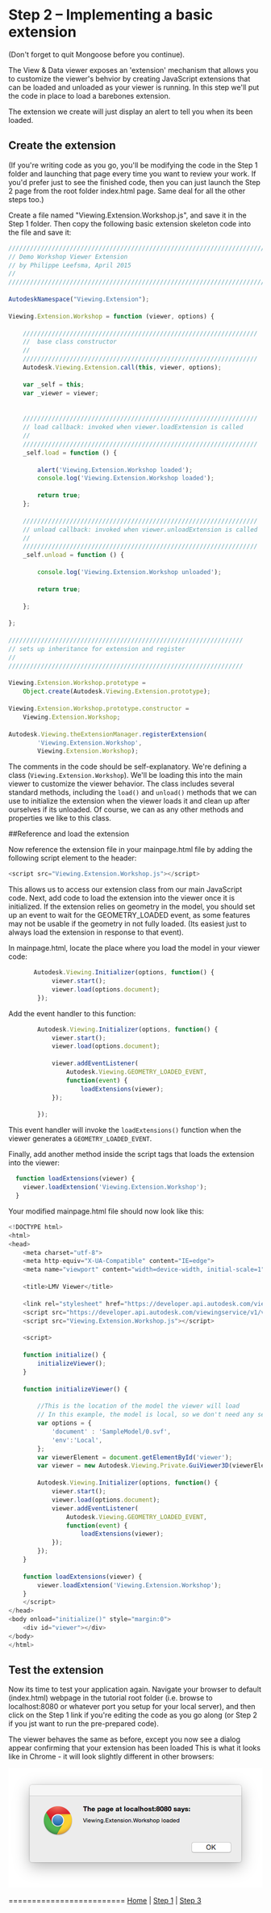 <a name="Step2"></a>
# Step 2 – Implementing a basic extension
(Don't forget to quit Mongoose before you continue).

The View & Data viewer exposes an 'extension' mechanism that allows you to customize the viewer's behvior by creating JavaScript extensions that can be loaded and unloaded as your viewer is running. In this step we'll put the code in place to load a barebones extension.

The extension we create will just display an alert to tell you when its been loaded.

## Create the extension

(If you're writing code as you go, you'll be modifying the code in the Step 1 folder and launching that page every time you want to review your work. If you'd prefer just to see the finished code, then you can just launch the Step 2 page from the root folder index.html page. Same deal for all the other steps too.)

Create a file named "Viewing.Extension.Workshop.js", and save it in the Step 1 folder. Then copy the following basic extension skeleton code into the file and save it:

```js
///////////////////////////////////////////////////////////////////////////////
// Demo Workshop Viewer Extension
// by Philippe Leefsma, April 2015
//
///////////////////////////////////////////////////////////////////////////////

AutodeskNamespace("Viewing.Extension");

Viewing.Extension.Workshop = function (viewer, options) {

    /////////////////////////////////////////////////////////////////
    //  base class constructor
    //
    /////////////////////////////////////////////////////////////////
    Autodesk.Viewing.Extension.call(this, viewer, options);

    var _self = this;
    var _viewer = viewer;


    /////////////////////////////////////////////////////////////////
    // load callback: invoked when viewer.loadExtension is called
    //
    /////////////////////////////////////////////////////////////////
    _self.load = function () {

        alert('Viewing.Extension.Workshop loaded');
        console.log('Viewing.Extension.Workshop loaded');

        return true;
    };

    /////////////////////////////////////////////////////////////////
    // unload callback: invoked when viewer.unloadExtension is called
    //
    /////////////////////////////////////////////////////////////////
    _self.unload = function () {

        console.log('Viewing.Extension.Workshop unloaded');

        return true;

    };

};

/////////////////////////////////////////////////////////////////
// sets up inheritance for extension and register
//
/////////////////////////////////////////////////////////////////

Viewing.Extension.Workshop.prototype =
    Object.create(Autodesk.Viewing.Extension.prototype);

Viewing.Extension.Workshop.prototype.constructor =
    Viewing.Extension.Workshop;

Autodesk.Viewing.theExtensionManager.registerExtension(
        'Viewing.Extension.Workshop',
        Viewing.Extension.Workshop);
```

The comments in the code should be self-explanatory. We're defining a class (`Viewing.Extension.Workshop`). We'll be loading this into the main viewer to customize the viewer behavior. The class includes several standard methods, including the `load()` and `unload()` methods that we can use to initialize the extension when the viewer loads it and clean up after ourselves if its unloaded. Of course, we can as any other methods and properties we like to this class.

##Reference and load the extension

Now reference the extension file in your mainpage.html file by adding the following script element to the header:

```js
<script src="Viewing.Extension.Workshop.js"></script>
```

This allows us to access our extension class from our main JavaScript code. Next, add code to load the extension into the viewer once it is initialized. If the extension relies on geometry in the model, you should set up an event to wait for the GEOMETRY_LOADED event, as some features may not be usable if the geometry in not fully loaded. (Its easiest just to always load the extension in response to that event).

In mainpage.html, locate the place where you load the model in your viewer code:

```js
       Autodesk.Viewing.Initializer(options, function() {
            viewer.start();
            viewer.load(options.document);
        });
```

Add the event handler to this function:

```js
        Autodesk.Viewing.Initializer(options, function() {
            viewer.start();
            viewer.load(options.document);
            
            viewer.addEventListener(
                Autodesk.Viewing.GEOMETRY_LOADED_EVENT,
                function(event) {
                    loadExtensions(viewer);
            });
            
        });
```

This event handler will invoke the `loadExtensions()` function when the viewer generates a `GEOMETRY_LOADED_EVENT`. 

Finally, add another method inside the script tags that loads the extension into the viewer:

```js
  function loadExtensions(viewer) {
    viewer.loadExtension('Viewing.Extension.Workshop');
  }
```

Your modified mainpage.html file should now look like this:

```js
<!DOCTYPE html>
<html>
<head>
    <meta charset="utf-8">
    <meta http-equiv="X-UA-Compatible" content="IE=edge">
    <meta name="viewport" content="width=device-width, initial-scale=1">

    <title>LMV Viewer</title>

    <link rel="stylesheet" href="https://developer.api.autodesk.com/viewingservice/v1/viewers/style.css?v=v1.2.22" type="text/css">
    <script src="https://developer.api.autodesk.com/viewingservice/v1/viewers/viewer3D.min.js?v=v1.2.22"></script>
    <script src="Viewing.Extension.Workshop.js"></script>

    <script>

    function initialize() {
        initializeViewer();
    }

    function initializeViewer() {

        //This is the location of the model the viewer will load
        // In this example, the model is local, so we don't need any server communication or authentication
        var options = {
            'document' : 'SampleModel/0.svf', 
            'env':'Local', 
        };
        var viewerElement = document.getElementById('viewer');
        var viewer = new Autodesk.Viewing.Private.GuiViewer3D(viewerElement, {});

        Autodesk.Viewing.Initializer(options, function() {
            viewer.start();
            viewer.load(options.document);
            viewer.addEventListener(
                Autodesk.Viewing.GEOMETRY_LOADED_EVENT,
                function(event) {
                    loadExtensions(viewer);
            });
        });
    }
        
    function loadExtensions(viewer) {
        viewer.loadExtension('Viewing.Extension.Workshop');
    }
    </script>
</head>
<body onload="initialize()" style="margin:0">
    <div id="viewer"></div>
</body>
</html>
```



## Test the extension

Now its time to test your application again. Navigate your browser to default (index.html) webpage in the tutorial root folder (i.e. browse to localhost:8080 or whatever port you setup for your local server), and then click on the Step 1 link if you're editing the  code as you go along (or Step 2 if you jst want to run the pre-prepared code). 

The viewer behaves the same as before, except you now see a dialog appear confirming that your extension has been loaded This is what it looks like in Chrome - it will look slightly different in other browsers:

![](img/Step-2.png)



=========================
[Home](README.md) | [Step 1](step-1.md) | [Step 3](step-3.md)
